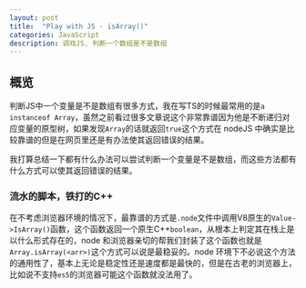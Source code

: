 ```yaml
---
layout: post
title:  "Play with JS - isArray()"
categories: JavaScript
description: 调戏JS, 判断一个数组是不是数组
---
```


## 概览

判断JS中一个变量是不是数组有很多方式，我在写TS的时候最常用的是`a instanceof Array`，虽然之前看过很多文章说这个非常靠谱因为他是不断递归对应变量的原型树，如果发现`Array`的话就返回`true`这个方式在 nodeJS 中确实是比较靠谱的但是在网页里还是有办法使其返回错误的结果。

我打算总结一下都有什么办法可以尝试判断一个变量是不是数组，而这些方法都有什么方式可以使其返回错误的结果。

### 流水的脚本，铁打的C++

在不考虑浏览器环境的情况下，最靠谱的方式是`.node`文件中调用V8原生的`Value->IsArray()`函数，这个函数返回一个原生C++`boolean`，从根本上判定其在栈上是以什么形式存在的，node 和浏览器亲切的帮我们封装了这个函数也就是`Array.isArray(<arr>)`这个方式可以说是最稳妥的。node 环境下不必说这个方法的通用性了，基本上无论是稳定性还是速度都是最快的，但是在古老的浏览器上，比如说不支持`es5`的浏览器可能这个函数就没法用了。

